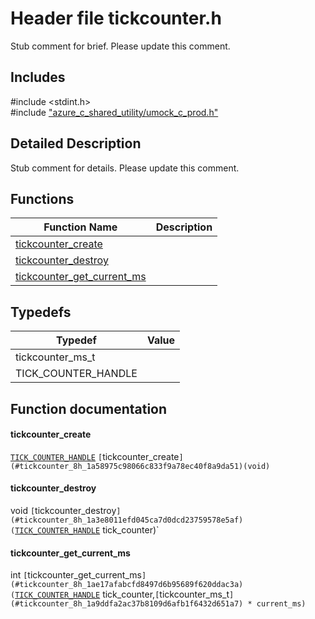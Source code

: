 # Header file tickcounter.h 

Stub comment for brief. Please update this comment.

## Includes

\#include <stdint.h>  
\#include ["azure_c_shared_utility/umock_c_prod.h"](iot-c-ref-umock-c-prod-h.md)  

## Detailed Description

Stub comment for details. Please update this comment.

## Functions

Function Name                  | Description                                
--------------------------------|---------------------------------------------
[tickcounter_create](./iot-c-ref-tickcounter-h/tickcounter-create.md)            | 
[tickcounter_destroy](./iot-c-ref-tickcounter-h/tickcounter-destroy.md)            | 
[tickcounter_get_current_ms](./iot-c-ref-tickcounter-h/tickcounter-get-current-ms.md)            | 

## Typedefs

Typedef                        | Value                                
--------------------------------|---------------------------------------------
tickcounter_ms_t            | 
TICK_COUNTER_HANDLE            | 

## Function documentation

#### tickcounter_create 
[`TICK_COUNTER_HANDLE`](#tickcounter_8h_1ae768079d7100885a5f7a14c1e474356a) `[`tickcounter_create`](#tickcounter_8h_1a58975c98066c833f9a78ec40f8a9da51)(void)`

#### tickcounter_destroy 
void `[`tickcounter_destroy`](#tickcounter_8h_1a3e8011efd045ca7d0dcd23759578e5af)(`[`TICK_COUNTER_HANDLE`](#tickcounter_8h_1ae768079d7100885a5f7a14c1e474356a) tick_counter)`

#### tickcounter_get_current_ms 
int `[`tickcounter_get_current_ms`](#tickcounter_8h_1ae17afabcfd8497d6b95689f620ddac3a)(`[`TICK_COUNTER_HANDLE`](#tickcounter_8h_1ae768079d7100885a5f7a14c1e474356a) tick_counter,`[`tickcounter_ms_t`](#tickcounter_8h_1a9ddfa2ac37b8109d6afb1f6432d651a7) * current_ms)`

